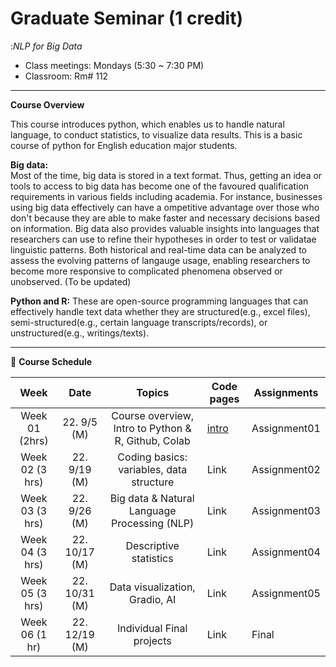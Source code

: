 # Graduate Seminar (1 credit)
:_NLP for Big Data_

* Class meetings: Mondays (5:30 ~ 7:30 PM)
* Classroom: Rm# 112

---
**Course Overview**  

This course introduces python, which enables us to handle natural language, to conduct statistics, to visualize data results. This is a basic course of python for English education major students.

**Big data:**  
Most of the time, big data is stored in a text format. Thus, getting an idea or tools to access to big data has become one of the favoured qualification requirements in various fields including academia. For instance, businesses using big data effectively can have a ompetitive advantage over those who don't because they are able to make faster and necessary decisions based on information. Big data also provides valuable insights into languages that researchers can use to refine their hypotheses in order to test or validatae linguistic patterns. Both historical and real-time data can be analyzed to assess the evolving patterns of langauge usage, enabling researchers to become more responsive to complicated phenomena observed or unobserved. (To be updated)

**Python and R:**
These are open-source programming languages that can effectively handle text data whether they are structured(e.g., excel files), semi-structured(e.g., certain language transcripts/records), or unstructured(e.g., writings/texts).

---

📅 **Course Schedule**  


| Week | Date |Topics | Code pages | Assignments | 
|:---:|:---:|:---:|---|---|
| Week 01 (2hrs) | 22. 9/5 (M)| Course overview, Intro to Python & R, Github, Colab | [intro](/intro.md) | Assignment01 |  
| Week 02 (3 hrs)| 22. 9/19 (M)| Coding basics: variables, data structure | Link | Assignment02 |
| Week 03 (3 hrs)| 22. 9/26 (M)| Big data & Natural Language Processing (NLP) | Link | Assignment03 |
| Week 04 (3 hrs)| 22. 10/17 (M)| Descriptive statistics | Link | Assignment04 |
| Week 05 (3 hrs)| 22. 10/31 (M)| Data visualization, Gradio, AI | Link | Assignment05 |
| Week 06 (1 hr)| 22. 12/19 (M) | Individual Final projects | Link | Final |

